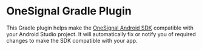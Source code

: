 OneSignal Gradle Plugin
====================================

This Gradle plugin helps make the [OneSignal Android SDK](https://github.com/OneSignal/OneSignal-Android-SDK) compatible with your Android Studio project. It will automatically fix or notify you of required changes to make the SDK compatible with your app.
